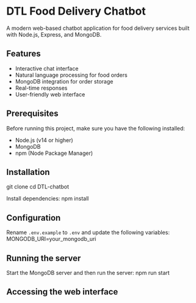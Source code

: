 # DTL Food Delivery Chatbot

A modern web-based chatbot application for food delivery services built with Node.js, Express, and MongoDB.

## Features

- Interactive chat interface
- Natural language processing for food orders
- MongoDB integration for order storage
- Real-time responses
- User-friendly web interface

## Prerequisites

Before running this project, make sure you have the following installed:
- Node.js (v14 or higher)
- MongoDB
- npm (Node Package Manager)

## Installation

git clone <your-repository-url>
cd DTL-chatbot

Install dependencies:
npm install

## Configuration

Rename `.env.example` to `.env` and update the following variables:
MONGODB_URI=your_mongodb_uri

## Running the server

Start the MongoDB server and then run the server:
npm run start

## Accessing the web interface